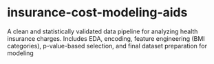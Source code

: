 # insurance-cost-modeling-aids
A clean and statistically validated data pipeline for analyzing health insurance charges. Includes EDA, encoding, feature engineering (BMI categories), p-value-based selection, and final dataset preparation for modeling
